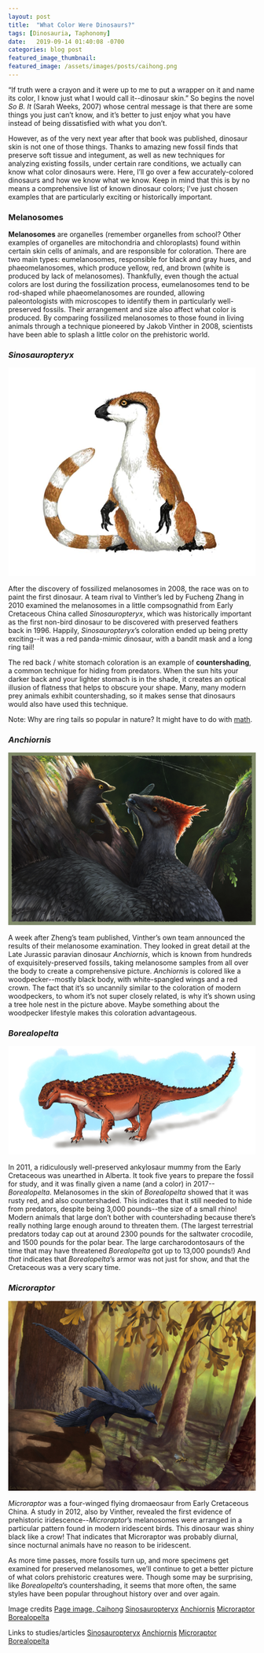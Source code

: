 ```yaml
---
layout: post
title:  "What Color Were Dinosaurs?"
tags: [Dinosauria, Taphonomy]
date:   2019-09-14 01:40:08 -0700
categories: blog post
featured_image_thumbnail:
featured_image: /assets/images/posts/caihong.png
---
```

“If truth were a crayon and it were up to me to put a wrapper on it and name its color, I know just what I would call it--dinosaur skin.”  So begins the novel _So B. It_ (Sarah Weeks, 2007) whose central message is that there are some things you just can’t know, and it’s better to just enjoy what you have instead of being dissatisfied with what you don’t.

However, as of the very next year after that book was published, dinosaur skin is not one of those things.  Thanks to amazing new fossil finds that preserve soft tissue and integument, as well as new techniques for analyzing existing fossils, under certain rare conditions, we actually can know what color dinosaurs were.  Here, I’ll go over a few accurately-colored dinosaurs and how we know what we know.  Keep in mind that this is by no means a comprehensive list of known dinosaur colors; I've just chosen examples that are particularly exciting or historically important.

### Melanosomes

**Melanosomes** are organelles (remember organelles from school?  Other examples of organelles are mitochondria and chloroplasts) found within certain skin cells of animals, and are responsible for coloration.  There are two main types: eumelanosomes, responsible for black and gray hues, and phaeomelanosomes, which produce yellow, red, and brown (white is produced by lack of melanosomes).  Thankfully, even though the actual colors are lost during the fossilization process, eumelanosomes tend to be rod-shaped while phaeomelanosomes are rounded, allowing paleontologists with microscopes to identify them in particularly well-preserved fossils.  Their arrangement and size also affect what color is produced.  By comparing fossilized melanosomes to those found in living animals through a technique pioneered by Jakob Vinther in 2008, scientists have been able to splash a little color on the prehistoric world.

### *Sinosauropteryx*

![color-1](/assets/images/posts/color-1.jpg)

After the discovery of fossilized melanosomes in 2008, the race was on to paint the first dinosaur.  A team rival to Vinther’s led by Fucheng Zhang in 2010 examined the melanosomes in a little compsognathid from Early Cretaceous China called *Sinosauropteryx*, which was historically important as the first non-bird dinosaur to be discovered with preserved feathers back in 1996.  Happily, *Sinosauropteryx*’s coloration ended up being pretty exciting--it was a red panda-mimic dinosaur, with a bandit mask and a long ring tail!

The red back / white stomach coloration is an example of **countershading**, a common technique for hiding from predators.  When the sun hits your darker back and your lighter stomach is in the shade, it creates an optical illusion of flatness that helps to obscure your shape.  Many, many modern prey animals exhibit countershading, so it makes sense that dinosaurs would also have used this technique.

Note: Why are ring tails so popular in nature?  It might have to do with [math](https://www.youtube.com/watch?v=alH3yc6tX98).

### *Anchiornis*

![color-2](/assets/images/posts/color-2.jpg)

A week after Zheng’s team published, Vinther’s own team announced the results of their melanosome examination.  They looked in great detail at the Late Jurassic paravian dinosaur *Anchiornis*, which is known from hundreds of exquisitely-preserved fossils, taking melanosome samples from all over the body to create a comprehensive picture.  *Anchiornis* is colored like a woodpecker--mostly black body, with white-spangled wings and a red crown.  The fact that it’s so uncannily similar to the coloration of modern woodpeckers, to whom it’s not super closely related, is why it’s shown using a tree hole nest in the picture above.  Maybe something about the woodpecker lifestyle makes this coloration advantageous.

### *Borealopelta*

![color-4](/assets/images/posts/color-4.jpg)

In 2011, a ridiculously well-preserved ankylosaur mummy from the Early Cretaceous was unearthed in Alberta.  It took five years to prepare the fossil for study, and it was finally given a name (and a color) in 2017--*Borealopelta*.  Melanosomes in the skin of *Borealopelta* showed that it was rusty red, and also countershaded.  This indicates that it still needed to hide from predators, despite being 3,000 pounds--the size of a small rhino!  Modern animals that large don’t bother with countershading because there’s really nothing large enough around to threaten them.  (The largest terrestrial predators today cap out at around 2300 pounds for the saltwater crocodile, and 1500 pounds for the polar bear.  The large carcharodontosaurs of the time that may have threatened *Borealopelta* got up to 13,000 pounds!)  And _that_ indicates that *Borealopelta*’s armor was not just for show, and that the Cretaceous was a very scary time.

### *Microraptor*

![color-3](/assets/images/posts/color-3.jpg)

*Microraptor* was a four-winged flying dromaeosaur from Early Cretaceous China.  A study in 2012, also by Vinther, revealed the first evidence of prehistoric iridescence--*Microraptor*’s melanosomes were arranged in a particular pattern found in modern iridescent birds.  This dinosaur was shiny black like a crow!  That indicates that Microraptor was probably diurnal, since nocturnal animals have no reason to be iridescent.

As more time passes, more fossils turn up, and more specimens get examined for preserved melanosomes, we’ll continue to get a better picture of what colors prehistoric creatures were.  Though some may be surprising, like *Borealopelta*’s countershading, it seems that more often, the same styles have been popular throughout history over and over again.

Image credits
[Page image, Caihong](https://chasmosaurs.com/wp-content/uploads/2018/08/TMM1808_caihong_juji_afton_kern-featured.png)
[Sinosauropteryx](https://www.deviantart.com/lythroversor/art/sinosauropteryx-710972809)
[Anchiornis](https://www.deviantart.com/ewilloughby/art/What-color-is-a-dinosaur-807897867)
[Microraptor](https://www.deviantart.com/ewilloughby/art/Microraptor-Takeoff-343914806)
[Borealopelta](https://www.deviantart.com/bangboodoragon/art/Borealopelta-807117508)

Links to studies/articles
[Sinosauropteryx](http://ncsce.org/pdfs/true%20colors/fossilized.pdf)
[Anchiornis](https://www.nationalgeographic.com/news/2010/2/100204-dinosaurs-color-feathers-science-3-d-picture/)
[Microraptor](http://blogs.discovermagazine.com/notrocketscience/2012/03/08/a-shiny-dinosaur-four-winged-microraptor-gets-colour-and-gloss/)
[Borealopelta](http://www.sci-news.com/paleontology/borealopelta-markmitchelli-05097.html)